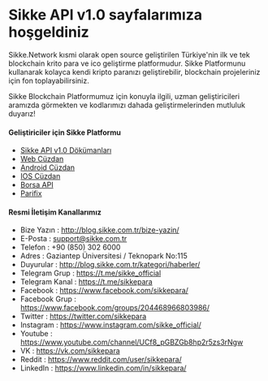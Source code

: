 # Sikke API v1.0 sayfalarımıza hoşgeldiniz

Sikke.Network kısmi olarak open source geliştirilen Türkiye'nin ilk ve tek blockchain krito para ve ico geliştirme platformudur.
Sikke Platformunu kullanarak  kolayca kendi kripto paranızı geliştirebilir, blockchain projeleriniz için fon toplayabilirsiniz.

Sikke Blockchain Platformumuz için konuyla ilgili, uzman geliştiricileri aramızda görmekten ve kodlarımızı dahada geliştirmelerinden mutluluk duyarız!

#### Geliştiriciler için Sikke Platformu
* [Sikke API v1.0 Dökümanları](https://github.com/sikke-official/sikke-api/wiki/Sikke-API-v1.0)
* [Web Cüzdan](https://github.com/sikke-official/web-wallet)
* [Android Cüzdan](https://github.com/sikke-official/android-wallet)
* [IOS Cüzdan](https://github.com/sikke-official/ios-wallet)
* [Borsa API](https://github.com/sikke-official/borsa-api)
* [Parifix](https://github.com/sikke-official/parifix)


#### Resmi İletişim Kanallarımız
- Bize Yazın :	http://blog.sikke.com.tr/bize-yazin/
- E-Posta	: support@sikke.com.tr
- Telefon	: +90 (850) 302 6000
- Adres	: Gaziantep Üniversitesi / Teknopark  No:115
- Duyurular :	http://blog.sikke.com.tr/kategori/haberler/
- Telegram Grup :	https://t.me/sikke_official
- Telegram Kanal :	https://t.me/sikkepara
- Facebook :	https://www.facebook.com/sikkepara/
- Facebook Grup : 	https://www.facebook.com/groups/204468966803986/
- Twitter	: https://twitter.com/sikkepara
- Instagram	: https://www.instagram.com/sikke_official/
- Youtube	: https://www.youtube.com/channel/UCf8_pGBZGb8hp2r5zs3rNgw
- VK :	https://vk.com/sikkepara
- Reddit : https://www.reddit.com/user/sikkepara/
- LinkedIn : https://www.linkedin.com/in/sikkepara/
